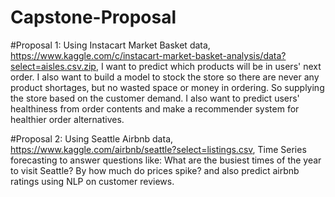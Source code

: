 # Capstone-Proposal

#Proposal 1: 
Using Instacart Market Basket data, https://www.kaggle.com/c/instacart-market-basket-analysis/data?select=aisles.csv.zip, I want to predict which products will be in users' next order. I also want to build a model to stock the store so there are never any product shortages, but no wasted space or money in ordering. So supplying the store based on the customer demand. I also want to predict users' healthiness from order contents and make a recommender system for healthier order alternatives.


#Proposal 2: 
Using Seattle Airbnb data, https://www.kaggle.com/airbnb/seattle?select=listings.csv, Time Series forecasting to answer questions like: What are the busiest times of the year to visit Seattle? By how much do prices spike? and also predict airbnb ratings using NLP on customer reviews.


